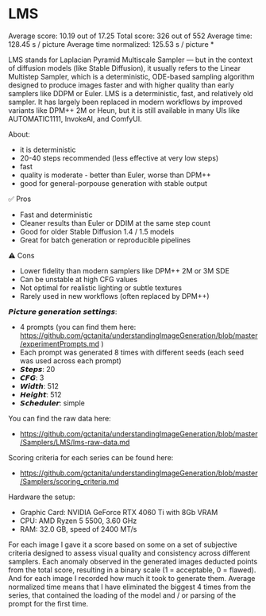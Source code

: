 # LMS

Average score:	10.19	out of 17.25
Total score:	326	out of 552
Average time: 	128.45	s / picture
Average time normalized:	125.53	s / picture *


LMS stands for Laplacian Pyramid Multiscale Sampler — but in the context of diffusion models (like Stable Diffusion), it usually refers to the Linear Multistep Sampler, which is a deterministic, ODE-based sampling algorithm designed to produce images faster and with higher quality than early samplers like DDPM or Euler. LMS is a deterministic, fast, and relatively old sampler. It has largely been replaced in modern workflows by improved variants like DPM++ 2M or Heun, but it is still available in many UIs like AUTOMATIC1111, InvokeAI, and ComfyUI.


About:
- it is deterministic
- 20-40 steps recommended (less effective at very low steps)
- fast
- quality is moderate - better than Euler, worse than DPM++
- good for general-porpouse generation with stable output


✅ Pros
- Fast and deterministic
- Cleaner results than Euler or DDIM at the same step count
- Good for older Stable Diffusion 1.4 / 1.5 models
- Great for batch generation or reproducible pipelines


⚠️ Cons
- Lower fidelity than modern samplers like DPM++ 2M or 3M SDE
- Can be unstable at high CFG values
- Not optimal for realistic lighting or subtle textures
- Rarely used in new workflows (often replaced by DPM++)


𝙋𝙞𝙘𝙩𝙪𝙧𝙚 𝙜𝙚𝙣𝙚𝙧𝙖𝙩𝙞𝙤𝙣 𝙨𝙚𝙩𝙩𝙞𝙣𝙜𝙨:
- 4 prompts (you can find them here: https://github.com/gctanita/understandingImageGeneration/blob/master/experimentPrompts.md )
- Each prompt was generated 8 times with different seeds (each seed was used across each prompt)
- 𝙎𝙩𝙚𝙥𝙨: 20
- 𝘾𝙁𝙂: 3
- 𝙒𝙞𝙙𝙩𝙝: 512
- 𝙃𝙚𝙞𝙜𝙝𝙩: 512
- 𝙎𝙘𝙝𝙚𝙙𝙪𝙡𝙚𝙧: simple


You can find the raw data here: 
- https://github.com/gctanita/understandingImageGeneration/blob/master/Samplers/LMS/lms-raw-data.md


Scoring criteria for each series can be found here:
- https://github.com/gctanita/understandingImageGeneration/blob/master/Samplers/scoring_criteria.md


Hardware the setup:
- Graphic Card: NVIDIA GeForce RTX 4060 Ti with 8Gb VRAM 
- CPU: AMD Ryzen 5 5500, 3.60 GHz
- RAM: 32.0 GB, speed of 2400 MT/s 


For each image I gave it a score based on some on a set of subjective criteria designed to assess visual quality and consistency across different samplers. Each anomaly observed in the generated images deducted points from the total score, resulting in a binary scale (1 = acceptable, 0 = flawed). And for each image I recorded how much it took to generate them. Average normalized time means that I have eliminated the biggest 4 times from the series, that contained the loading of the model and / or parsing of the prompt for the first time. 